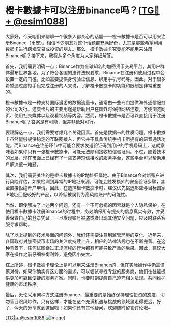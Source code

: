 # 橙卡數據卡可以注册binance吗？[[TG💪+ @esim1088](https://t.me/s/esim1088)]

大家好，今天咱们来聊聊一个很多人都关心的话题——橙卡數據卡是否可以用来注册Binance（币安）。相信不少朋友对这个话题都充满好奇，尤其是那些希望利用数据卡进行跨境交易或投资的朋友。那么，橙卡數據卡究竟能不能用来注册Binance呢？接下来，我将从多个角度为大家详细解答。

首先，我们需要明确一点：Binance作为全球知名的加密货币交易平台，其用户群体遍布世界各地。为了符合各国的法律法规要求，Binance在注册和使用过程中会设置一定的门槛，比如需要提供身份验证信息、绑定手机号码等。因此，对于很多希望通过虚拟手段完成注册的人来说，了解橙卡數據卡的功能和限制是非常重要的。

橙卡數據卡是一种支持国际漫游的数据流量卡，通常由一些专门提供海外通信服务的公司发行。这类卡片的主要用途是帮助用户在国外时保持网络连接，方便浏览网页、使用社交媒体以及观看视频等内容。然而，橙卡數據卡是否可以直接用于注册Binance呢？答案是有可能，但并非绝对可行。

要理解这一点，我们需要考虑几个关键因素。首先是数据卡的性质问题。橙卡數據卡虽然能够提供稳定的互联网接入，但它并不具备传统手机卡所拥有的语音通话功能。而Binance在注册环节中可能会要求发送验证码到用户的手机号码上，这就意味着如果你只有一张橙卡數據卡，可能无法顺利接收短信验证码。不过，随着技术的发展，现在市面上已经有了一些支持短信接收的服务平台，这些平台可以帮助用户解决这一难题。

其次，我们需要关注的是橙卡數據卡的IP地址归属地。由于Binance会对新账户进行风险评估，如果检测到异常的IP地址来源，可能会触发额外的安全验证步骤，甚至直接拒绝开户申请。因此，在选择橙卡數據卡时，建议优先挑选那些与目标国家IP地址匹配较好的产品，以降低被误判为高风险账户的可能性。

当然，即使解决了上述两个问题，还有一个不可忽视的因素就是个人隐私保护。在使用橙卡數據卡注册Binance的过程中，务必确保所有提交的信息真实有效，并妥善保管自己的登录凭证。一旦发现账号被盗或者出现其他安全问题，应及时联系客服寻求帮助。

除了以上提到的技术层面的问题外，我们还需要注意到监管环境的变化。近年来，各国政府对加密货币市场的关注度持续上升，相应的法律法规也在不断完善。在这种背景下，任何试图绕过正规流程的行为都有可能导致严重的后果。因此，建议大家在操作之前仔细权衡利弊，避免因小失大。

综上所述，橙卡數據卡理论上是可以用来注册Binance的，但在实际操作中仍需谨慎对待。如果你确实有这方面的需求，可以尝试寻找专业的服务商，他们往往能提供更加可靠且便捷的服务方案。同时，也要时刻提醒自己遵守相关法规，共同维护健康的市场秩序。

最后，无论采用何种方式注册Binance，最重要的是始终保持理性投资的态度，切勿盲目跟风炒作。只有这样，才能在这个充满机遇与挑战的领域里走得更远。好了，今天的分享就到这里啦！如果你还有其他疑问，欢迎随时留言讨论哦~

[[TG💪+ @esim1088](https://t.me/s/esim1088) ![Image](https://i.postimg.cc/4NQfJmqS/Snipaste-2025-05-13-00-14-12.png)]
